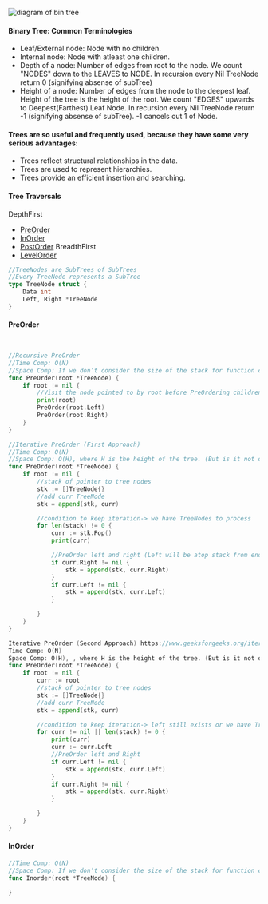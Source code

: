 ![diagram of bin tree](https://static.studytonight.com/data-structures/images/binary-search-tree-1.png)


#### Binary Tree: Common Terminologies
- Leaf/External node: Node with no children.
- Internal node: Node with atleast one children.
- Depth of a node: Number of edges from root to the node. We count "NODES" down to the LEAVES to NODE. In recursion every Nil TreeNode return 0 (signifying absense of subTree)
- Height of a node: Number of edges from the node to the deepest leaf. Height of the tree is the height of the root. We count "EDGES" upwards to Deepest(Farthest) Leaf Node. In recursion every Nil TreeNode return -1 (signifying absense of subTree). -1 cancels out 1 of Node.


#### Trees are so useful and frequently used, because they have some very serious advantages:
- Trees reflect structural relationships in the data.
- Trees are used to represent hierarchies.
- Trees provide an efficient insertion and searching.

#### Tree Traversals
DepthFirst
- [PreOrder](#preorder)
- [InOrder](#inorder)
- [PostOrder](#postorder)
BreadthFirst
- [LevelOrder](#levelorder)

```go
//TreeNodes are SubTrees of SubTrees
//Every TreeNode represents a SubTree
type TreeNode struct {
    Data int
    Left, Right *TreeNode
}
```


#### PreOrder
```go


//Recursive PreOrder
//Time Comp: O(N)
//Space Comp: If we don’t consider the size of the stack for function calls then O(1) otherwise O(H) where H is the height of the tree. 
func PreOrder(root *TreeNode) {
    if root != nil {
        //Visit the node pointed to by root before PreOrdering children
        print(root)
        PreOrder(root.Left)
        PreOrder(root.Right)
    }
}

//Iterative PreOrder (First Approach)
//Time Comp: O(N)
//Space Comp: O(H), where H is the height of the tree. (But is it not depth)
func PreOrder(root *TreeNode) {
    if root != nil {
        //stack of pointer to tree nodes
        stk := []TreeNode{}
        //add curr TreeNode
        stk = append(stk, curr)

        //condition to keep iteration-> we have TreeNodes to process
        for len(stack) != 0 {
            curr := stk.Pop()
            print(curr)

            //PreOrder left and right (Left will be atop stack from end)
            if curr.Right != nil {
                stk = append(stk, curr.Right)
            }
            if curr.Left != nil {
                stk = append(stk, curr.Left)
            }

        }
    }
}

Iterative PreOrder (Second Approach) https://www.geeksforgeeks.org/iterative-preorder-traversal/
Time Comp: O(N)
Space Comp: O(H), , where H is the height of the tree. (But is it not depth)
func PreOrder(root *TreeNode) {
    if root != nil {
        curr := root
        //stack of pointer to tree nodes
        stk := []TreeNode{}
        //add curr TreeNode
        stk = append(stk, curr)

        //condition to keep iteration-> left still exists or we have TreeNodes to process
        for curr != nil || len(stack) != 0 {
            print(curr)
            curr := curr.Left
            //PreOrder left and Right
            if curr.Left != nil {
                stk = append(stk, curr.Left)
            }
            if curr.Right != nil {
                stk = append(stk, curr.Right)
            }

        }
    }
}

```

#### InOrder
```go
//Time Comp: O(N)
//Space Comp: If we don’t consider the size of the stack for function calls then O(1) otherwise O(H) where H is the height of the tree. 
func Inorder(root *TreeNode) {

}

```